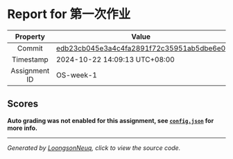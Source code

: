 # Report for 第一次作业

| Property | Value |
|:--------:|-------|
| Commit | [edb23cb045e3a4c4fa2891f72c35951ab5dbe6e0](https://github.com/Loongson-neuq/linux-01-dingjiayuan-oss/tree/edb23cb045e3a4c4fa2891f72c35951ab5dbe6e0) |
| Timestamp | 2024-10-22 14:09:13 UTC+08:00 |
| Assignment ID | OS-week-1 |
## Scores
**Auto grading was not enabled for this assignment, see [`config.json`](https://github.com/Loongson-neuq/linux-01-dingjiayuan-oss/blob/edb23cb045e3a4c4fa2891f72c35951ab5dbe6e0/.assignment/config.json) for more info.**

-----------
*Generated by [LoongsonNeuq](https://github.com/Loongson-Neuq/LoongsonNeuq), click to view the source code.*

